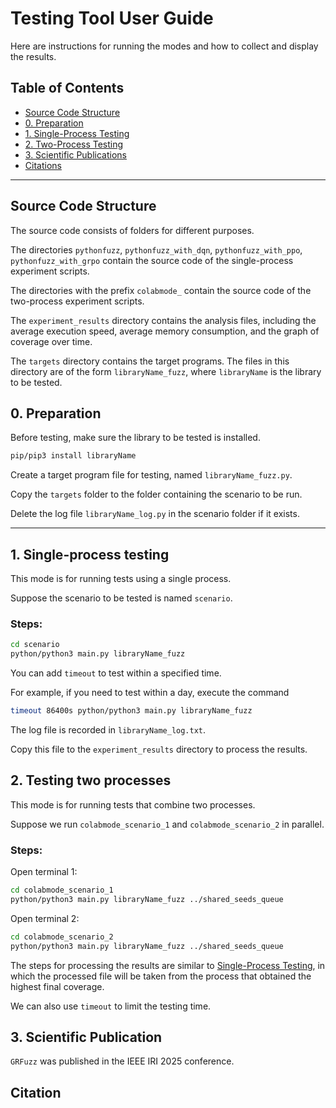 # Testing Tool User Guide

Here are instructions for running the modes and how to collect and display the results.

## Table of Contents
- [Source Code Structure](#source-code-structure)
- [0. Preparation](#0-preparation)
- [1. Single-Process Testing](#1-single-process-testing)
- [2. Two-Process Testing](#2-two-process-testing)
- [3. Scientific Publications](#3-scientific-publications)
- [Citations](#citations)

---

## Source Code Structure

The source code consists of folders for different purposes.

The directories ```pythonfuzz```, ```pythonfuzz_with_dqn```, ```pythonfuzz_with_ppo```, ```pythonfuzz_with_grpo``` contain the source code of the single-process experiment scripts.

The directories with the prefix ```colabmode_``` contain the source code of the two-process experiment scripts.

The ```experiment_results``` directory contains the analysis files, including the average execution speed, average memory consumption, and the graph of coverage over time.

The ```targets``` directory contains the target programs. The files in this directory are of the form ```libraryName_fuzz```, where ```libraryName``` is the library to be tested.

## 0. Preparation

Before testing, make sure the library to be tested is installed.

```bash
pip/pip3 install libraryName
```

Create a target program file for testing, named ```libraryName_fuzz.py```.

Copy the ```targets``` folder to the folder containing the scenario to be run.

Delete the log file ```libraryName_log.py``` in the scenario folder if it exists.

---

## 1. Single-process testing

This mode is for running tests using a single process.

Suppose the scenario to be tested is named ```scenario```.

### Steps:

```bash
cd scenario
python/python3 main.py libraryName_fuzz
```

You can add ```timeout``` to test within a specified time.

For example, if you need to test within a day, execute the command

```bash
timeout 86400s python/python3 main.py libraryName_fuzz
```

The log file is recorded in ```libraryName_log.txt```.

Copy this file to the ```experiment_results``` directory to process the results.

## 2. Testing two processes

This mode is for running tests that combine two processes.

Suppose we run ```colabmode_scenario_1``` and ```colabmode_scenario_2``` in parallel.

### Steps:

Open terminal 1:

```bash
cd colabmode_scenario_1
python/python3 main.py libraryName_fuzz ../shared_seeds_queue
```

Open terminal 2:

```bash
cd colabmode_scenario_2
python/python3 main.py libraryName_fuzz ../shared_seeds_queue
```

The steps for processing the results are similar to [Single-Process Testing](#1-single-process-testing), in which the processed file will be taken from the process that obtained the highest final coverage.

We can also use ```timeout``` to limit the testing time.

## 3. Scientific Publication

```GRFuzz``` was published in the IEEE IRI 2025 conference.

## Citation